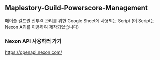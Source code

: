 ## Maplestory-Guild-Powerscore-Management

메이플 길드원 전투력 관리를 위한 Google Sheet에 사용되는 Script 
(이 Script는 Nexon API를 이용하여 제작되었습니다)

### Nexon API 사용하러 가기
https://openapi.nexon.com/
